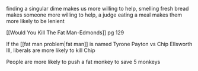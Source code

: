 finding a singular dime makes us more willing to help, smelling fresh bread makes someone more willing to help, a judge eating a meal makes them more likely to be lenient

[[Would You Kill The Fat Man-Edmonds]] pg 129

If the [[fat man problem|fat man]] is named Tyrone Payton vs Chip Ellsworth III, liberals are more likely to kill Chip

People are more likely to push a fat monkey to save 5 monkeys
